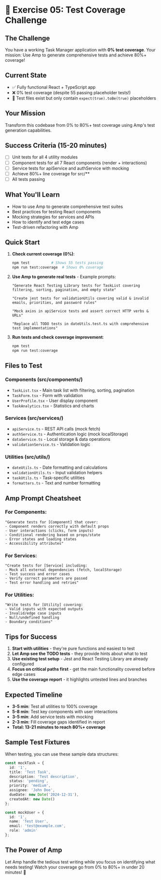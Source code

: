 # 🎯 Exercise 05: Test Coverage Challenge

## The Challenge
You have a working Task Manager application with **0% test coverage**. Your mission: Use Amp to generate comprehensive tests and achieve 80%+ coverage!

## Current State
- ✅ Fully functional React + TypeScript app
- ❌ 0% test coverage (despite 55 passing placeholder tests!)
- 📝 Test files exist but only contain `expect(true).toBe(true)` placeholders

## Your Mission
Transform this codebase from 0% to 80%+ test coverage using Amp's test generation capabilities.

## Success Criteria (15-20 minutes)
- [ ] Unit tests for all 4 utility modules
- [ ] Component tests for all 7 React components (render + interactions)
- [ ] Service tests for apiService and authService with mocking
- [ ] Achieve 80%+ line coverage for src/**
- [ ] All tests passing

## What You'll Learn
- How to use Amp to generate comprehensive test suites
- Best practices for testing React components
- Mocking strategies for services and APIs
- How to identify and test edge cases
- Test-driven refactoring with Amp

## Quick Start

1. **Check current coverage (0%)**:
   ```bash
   npm test          # Shows 55 tests passing
   npm run test:coverage  # Shows 0% coverage
   ```

2. **Use Amp to generate real tests** - Example prompts:
   ```
   "Generate React Testing Library tests for TaskList covering filtering, sorting, pagination, and empty state"
   
   "Create jest tests for validationUtils covering valid & invalid emails, priorities, and password rules"
   
   "Mock axios in apiService tests and assert correct HTTP verbs & URLs"
   
   "Replace all TODO tests in dateUtils.test.ts with comprehensive test implementations"
   ```

3. **Run tests and check coverage improvement**:
   ```bash
   npm test
   npm run test:coverage
   ```

## Files to Test

### Components (src/components/)
- `TaskList.tsx` - Main task list with filtering, sorting, pagination
- `TaskForm.tsx` - Form with validation
- `UserProfile.tsx` - User display component  
- `TaskAnalytics.tsx` - Statistics and charts

### Services (src/services/)
- `apiService.ts` - REST API calls (mock fetch)
- `authService.ts` - Authentication logic (mock localStorage)
- `dataService.ts` - Local storage & data operations
- `validationService.ts` - Validation logic

### Utilities (src/utils/)
- `dateUtils.ts` - Date formatting and calculations
- `validationUtils.ts` - Input validation helpers
- `taskUtils.ts` - Task-specific utilities
- `formatters.ts` - Text and number formatting

## Amp Prompt Cheatsheet

### For Components:
```
"Generate tests for [Component] that cover:
- Component renders correctly with default props
- User interactions (clicks, form inputs)
- Conditional rendering based on props/state
- Error states and loading states
- Accessibility attributes"
```

### For Services:
```
"Create tests for [Service] including:
- Mock all external dependencies (fetch, localStorage)
- Test success and error cases
- Verify correct parameters are passed
- Test error handling and retries"
```

### For Utilities:
```
"Write tests for [Utility] covering:
- Valid inputs with expected outputs
- Invalid/edge case inputs
- Null/undefined handling
- Boundary conditions"
```

## Tips for Success
1. **Start with utilities** - they're pure functions and easiest to test
2. **Let Amp see the TODO tests** - they provide hints about what to test
3. **Use existing test setup** - Jest and React Testing Library are already configured
4. **Focus on critical paths first** - get the main functionality covered before edge cases
5. **Use the coverage report** - it highlights untested lines and branches

## Expected Timeline  
- **3-5 min**: Test all utilities to 100% coverage
- **5-8 min**: Test key components with user interactions  
- **3-5 min**: Add service tests with mocking
- **2-3 min**: Fill coverage gaps identified in report
- **Total: 13-21 minutes to reach 80%+ coverage**

## Sample Test Fixtures

When testing, you can use these sample data structures:

```typescript
const mockTask = {
  id: '1',
  title: 'Test Task',
  description: 'Test description',
  status: 'pending',
  priority: 'medium',
  assignee: 'John Doe',
  dueDate: new Date('2024-12-31'),
  createdAt: new Date()
};

const mockUser = {
  id: '1',
  name: 'Test User',
  email: 'test@example.com',
  role: 'admin'
};
```

## The Power of Amp
Let Amp handle the tedious test writing while you focus on identifying what needs testing! Watch your coverage go from 0% to 80%+ in under 20 minutes! 🚀
